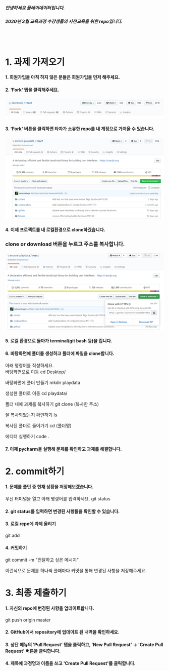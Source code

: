 ##### 안녕하세요 플레이데이터입니다. 
##### 2020년 3월 교육과정 수강생들의 사전교육을 위한 repo입니다. 
<br/>
<br/>


# 1. 과제 가져오기 

#### 1. 회원가입을 아직 하지 않은 분들은 회원가입을 먼저 해주세요. 

#### 2. 'Fork' 탭을 클릭해주세요. 
![Fork](images/fork.jpg)
<br/>

#### 3. 'Fork' 버튼을 클릭하면 타자가 소유한 repo를 내 계정으로 가져올 수 있습니다. 
![Start](images/start.jpg)
<br/>

#### 4. 이제 프로젝트를 내 로컬환경으로 clone하겠습니다.
### clone or download 버튼을 누르고 주소를 복사합니다. 
![Clone](images/clone.jpg)
<br/>

#### 5. 로컬 환경으로 돌아가 terminal(git bash 등)을 킵니다. 

#### 6. 바탕화면에 폴더를 생성하고 폴더에 파일을 clone합니다.
아래 명령어를 작성하세요. 
<br/>
바탕화면으로 이동
cd Desktop/
<br/>

바탕화면에 폴더 만들기
mkdir playdata
<br/>

생성한 폴더로 이동
cd playdata/
<br/>

폴더 내에 과제를 복사하기
git clone (복사한 주소)
<br/>

잘 복사되었는지 확인하기
ls 
<br/>

복사된 폴더로 들어가기
cd (폴더명)
<br/>

에디터 실행하기
code .

#### 7. 이제 pycharm을 실행해 문제를 확인하고 과제를 해결합니다. 


# 2. commit하기 

#### 1. 문제를 풀던 중 현재 상황을 저장해보겠습니다. 
우선 터미널을 열고 아래 명령어를 입력하세요. 
git status
<br/>


#### 2. git status를 입력하면 변경된 사항들을 확인할 수 있습니다. 

#### 3. 로컬 repo에 과제 올리기 
git add <file name>
  <br/>

#### 4. 커밋하기 
git commit -m "전달하고 싶은 메시지" 
<br/>

이런식으로 문제를 하나씩 풀때마다 커밋을 통해 변경된 사항을 저장해주세요. 
<br/>

# 3. 최종 제출하기 

#### 1. 자신의 repo에 변경된 사항을 업데이트합니다. 
git push origin master
<br/>

#### 2. GitHub에서 repository에 업데이트 된 내역을 확인하세요. 

#### 3. 상단 메뉴의 'Pull Request' 탭을 클릭하고, 'New Pull Request' -> 'Create Pull Request' 버튼을 클릭합니다. 

#### 4. 제목에 과정명과 이름을 쓰고 'Create Pull Request'를 클릭합니다. 
